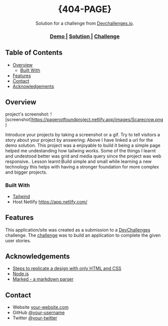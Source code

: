 <!-- Please update value in the {}  -->

<h1 align="center">{404-PAGE}</h1>

<div align="center">
   Solution for a challenge from  <a href="http://devchallenges.io" target="_blank">Devchallenges.io</a>.
</div>

<div align="center">
  <h3>
    <a href="https://pagenotfoundproject.netlify.app/">
      Demo
    </a>
    <span> | </span>
    <a href="https://devchallenges.io/solutions/7PJg0OBbmGfa7fM7zoHJ">
      Solution
    </a>
    <span> | </span>
    <a href="https://devchallenges.io/challenges/wBunSb7FPrIepJZAg0sY">
      Challenge
    </a>
  </h3>
</div>

<!-- TABLE OF CONTENTS -->

## Table of Contents

- [Overview](#overview)
  - [Built With](#built-with)
- [Features](#features)
- [Contact](#contact)
- [Acknowledgements](#acknowledgements)

<!-- OVERVIEW -->

## Overview
project's screenshot:
![screenshot]https://pagenotfoundproject.netlify.app/images/Scarecrow.png)

Introduce your projects by taking a screenshot or a gif. Try to tell visitors a story about your project by answering:
Above I have linked a url for the demo solution.
This project was a enjoyable to build it being a simple page helped me undestanding how tailwing works. Some of the things I learnt and undestood better was grid and media query since the project was web responsive..
Lesson learnt:Build simple and small while learning a new technology this helps with having a stronger foundation for more complex and bigger projects.



### Built With

<!-- This section should list any major frameworks that you built your project using. Here are a few examples.-->
- [Tailwind](https://tailwindcss.com/)
- Host Netlify https://app.netlify.com/

## Features

<!-- List the features of your application or follow the template. Don't share the figma file here :) -->

This application/site was created as a submission to a [DevChallenges](https://devchallenges.io/challenges/wBunSb7FPrIepJZAg0sY) challenge. The [challenge](https://devchallenges.io/challenges/wBunSb7FPrIepJZAg0sY) was to build an application to complete the given user stories.


## Acknowledgements

<!-- This section should list any articles or add-ons/plugins that helps you to complete the project. This is optional but it will help you in the future. For exmpale -->

- [Steps to replicate a design with only HTML and CSS](https://devchallenges-blogs.web.app/how-to-replicate-design/)
- [Node.js](https://nodejs.org/)
- [Marked - a markdown parser](https://github.com/chjj/marked)

## Contact

- Website [your-website.com](https://pagenotfoundproject.netlify.app/)
- GitHub [@your-username](https://github.com/Pauline-wanjiku)
- Twitter [@your-twitter](https://twitter.com/pauline__Shiko)
